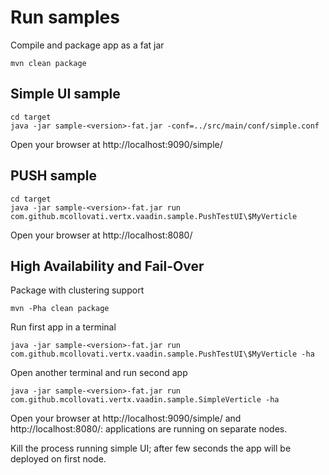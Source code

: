 # Run samples

Compile and package app as a fat jar

```
mvn clean package
```

## Simple UI sample

```
cd target
java -jar sample-<version>-fat.jar -conf=../src/main/conf/simple.conf
```

Open your browser at http://localhost:9090/simple/


## PUSH sample

```
cd target
java -jar sample-<version>-fat.jar run com.github.mcollovati.vertx.vaadin.sample.PushTestUI\$MyVerticle
```

Open your browser at http://localhost:8080/

## High Availability and Fail-Over

Package with clustering support

```
mvn -Pha clean package
```

Run first app in a terminal

```
java -jar sample-<version>-fat.jar run com.github.mcollovati.vertx.vaadin.sample.PushTestUI\$MyVerticle -ha
```

Open another terminal and run second app

```
java -jar sample-<version>-fat.jar run com.github.mcollovati.vertx.vaadin.sample.SimpleVerticle -ha
```

Open your browser at http://localhost:9090/simple/ and http://localhost:8080/: applications are running on separate nodes.

Kill the process running simple UI; after few seconds the app will be deployed on first node.


